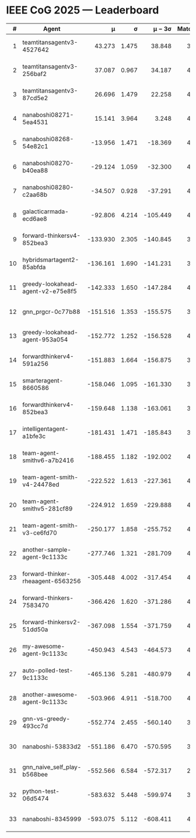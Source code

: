 # IEEE CoG 2025 — Leaderboard

| # | Agent | μ | σ | μ − 3σ | Matches | Updated |
|---:|---|---:|---:|---:|---:|---|
| 1 | teamtitansagentv3-4527642 | 43.273 | 1.475 | 38.848 | 3976 | 2025-09-02 01:32 |
| 2 | teamtitansagentv3-256baf2 | 37.087 | 0.967 | 34.187 | 4234 | 2025-09-02 01:32 |
| 3 | teamtitansagentv3-87cd5e2 | 26.696 | 1.479 | 22.258 | 4298 | 2025-09-02 01:32 |
| 4 | nanaboshi08271-5ea4531 | 15.141 | 3.964 | 3.248 | 4440 | 2025-09-02 01:32 |
| 5 | nanaboshi08268-54e82c1 | -13.956 | 1.471 | -18.369 | 4680 | 2025-09-02 01:32 |
| 6 | nanaboshi08270-b40ea88 | -29.124 | 1.059 | -32.300 | 4360 | 2025-09-02 01:32 |
| 7 | nanaboshi08280-c2aa68b | -34.507 | 0.928 | -37.291 | 4620 | 2025-09-02 01:32 |
| 8 | galacticarmada-ecd6ae8 | -92.806 | 4.214 | -105.449 | 4180 | 2025-09-02 01:32 |
| 9 | forward-thinkersv4-852bea3 | -133.930 | 2.305 | -140.845 | 3601 | 2025-09-02 01:32 |
| 10 | hybridsmartagent2-85abfda | -136.161 | 1.690 | -141.231 | 3598 | 2025-09-02 01:32 |
| 11 | greedy-lookahead-agent-v2-e75e8f5 | -142.333 | 1.650 | -147.284 | 4608 | 2025-09-02 01:32 |
| 12 | gnn_prgcr-0c77b88 | -151.516 | 1.353 | -155.575 | 3420 | 2025-09-02 01:32 |
| 13 | greedy-lookahead-agent-953a054 | -152.772 | 1.252 | -156.528 | 4628 | 2025-09-02 01:32 |
| 14 | forwardthinkerv4-591a256 | -151.883 | 1.664 | -156.875 | 3559 | 2025-09-02 01:32 |
| 15 | smarteragent-8660586 | -158.046 | 1.095 | -161.330 | 3399 | 2025-09-02 01:32 |
| 16 | forwardthinkerv4-852bea3 | -159.648 | 1.138 | -163.061 | 3436 | 2025-09-02 01:32 |
| 17 | intelligentagent-a1bfe3c | -181.431 | 1.471 | -185.843 | 3985 | 2025-09-02 01:32 |
| 18 | team-agent-smithv6-a7b2416 | -188.455 | 1.182 | -192.002 | 4480 | 2025-09-02 01:32 |
| 19 | team-agent-smith-v4-24478ed | -222.522 | 1.613 | -227.361 | 4680 | 2025-09-02 01:32 |
| 20 | team-agent-smithv5-281cf89 | -224.912 | 1.659 | -229.888 | 4280 | 2025-09-02 01:32 |
| 21 | team-agent-smith-v3-ce6fd70 | -250.177 | 1.858 | -255.752 | 4420 | 2025-09-02 01:32 |
| 22 | another-sample-agent-9c1133c | -277.746 | 1.321 | -281.709 | 4520 | 2025-09-02 01:32 |
| 23 | forward-thinker-rheaagent-6563256 | -305.448 | 4.002 | -317.454 | 4468 | 2025-09-02 01:32 |
| 24 | forward-thinkers-7583470 | -366.426 | 1.620 | -371.286 | 4379 | 2025-09-02 01:32 |
| 25 | forward-thinkersv2-51dd50a | -367.098 | 1.554 | -371.759 | 4107 | 2025-09-02 01:32 |
| 26 | my-awesome-agent-9c1133c | -450.943 | 4.543 | -464.573 | 4220 | 2025-09-02 01:32 |
| 27 | auto-polled-test-9c1133c | -465.136 | 5.281 | -480.979 | 4340 | 2025-09-02 01:32 |
| 28 | another-awesome-agent-9c1133c | -503.966 | 4.911 | -518.700 | 4520 | 2025-09-02 01:32 |
| 29 | gnn-vs-greedy-493cc7d | -552.774 | 2.455 | -560.140 | 3780 | 2025-09-02 01:32 |
| 30 | nanaboshi-53833d2 | -551.186 | 6.470 | -570.595 | 3820 | 2025-09-02 01:32 |
| 31 | gnn_naive_self_play-b568bee | -552.566 | 6.584 | -572.317 | 2900 | 2025-09-02 01:32 |
| 32 | python-test-06d5474 | -583.632 | 5.448 | -599.974 | 3420 | 2025-09-02 01:32 |
| 33 | nanaboshi-8345999 | -593.075 | 5.112 | -608.411 | 4060 | 2025-09-02 01:32 |
